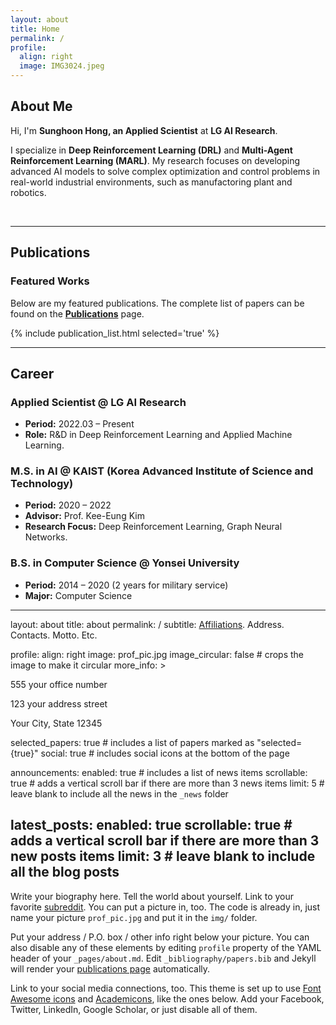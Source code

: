 ```yaml
---
layout: about
title: Home
permalink: /
profile:
  align: right
  image: IMG3024.jpeg
---
```


## About Me

Hi, I'm **Sunghoon Hong, an Applied Scientist** at **LG AI Research**.

I specialize in **Deep Reinforcement Learning (DRL)** and **Multi-Agent Reinforcement Learning (MARL)**. My research focuses on developing advanced AI models to solve complex optimization and control problems in real-world industrial environments, such as manufactoring plant and robotics.

<br>

---

## Publications

### Featured Works

Below are my featured publications. The complete list of papers can be found on the **[Publications](/publications/)** page.

{% include publication_list.html selected='true' %}

---

## Career

### Applied Scientist @ LG AI Research
* **Period:** 2022.03 – Present
* **Role:** R&D in Deep Reinforcement Learning and Applied Machine Learning.

### M.S. in AI @ KAIST (Korea Advanced Institute of Science and Technology)
* **Period:** 2020 – 2022
* **Advisor:** Prof. Kee-Eung Kim
* **Research Focus:** Deep Reinforcement Learning, Graph Neural Networks.

### B.S. in Computer Science @ Yonsei University
* **Period:** 2014 – 2020 (2 years for military service)
* **Major:** Computer Science







---
layout: about
title: about
permalink: /
subtitle: <a href='#'>Affiliations</a>. Address. Contacts. Motto. Etc.

profile:
  align: right
  image: prof_pic.jpg
  image_circular: false # crops the image to make it circular
  more_info: >
    <p>555 your office number</p>
    <p>123 your address street</p>
    <p>Your City, State 12345</p>

selected_papers: true # includes a list of papers marked as "selected={true}"
social: true # includes social icons at the bottom of the page

announcements:
  enabled: true # includes a list of news items
  scrollable: true # adds a vertical scroll bar if there are more than 3 news items
  limit: 5 # leave blank to include all the news in the `_news` folder

latest_posts:
  enabled: true
  scrollable: true # adds a vertical scroll bar if there are more than 3 new posts items
  limit: 3 # leave blank to include all the blog posts
---

Write your biography here. Tell the world about yourself. Link to your favorite [subreddit](http://reddit.com). You can put a picture in, too. The code is already in, just name your picture `prof_pic.jpg` and put it in the `img/` folder.

Put your address / P.O. box / other info right below your picture. You can also disable any of these elements by editing `profile` property of the YAML header of your `_pages/about.md`. Edit `_bibliography/papers.bib` and Jekyll will render your [publications page](/al-folio/publications/) automatically.

Link to your social media connections, too. This theme is set up to use [Font Awesome icons](https://fontawesome.com/) and [Academicons](https://jpswalsh.github.io/academicons/), like the ones below. Add your Facebook, Twitter, LinkedIn, Google Scholar, or just disable all of them.
